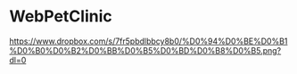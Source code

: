 # WebPetClinic
https://www.dropbox.com/s/7fr5pbdlbbcy8b0/%D0%94%D0%BE%D0%B1%D0%B0%D0%B2%D0%BB%D0%B5%D0%BD%D0%B8%D0%B5.png?dl=0
